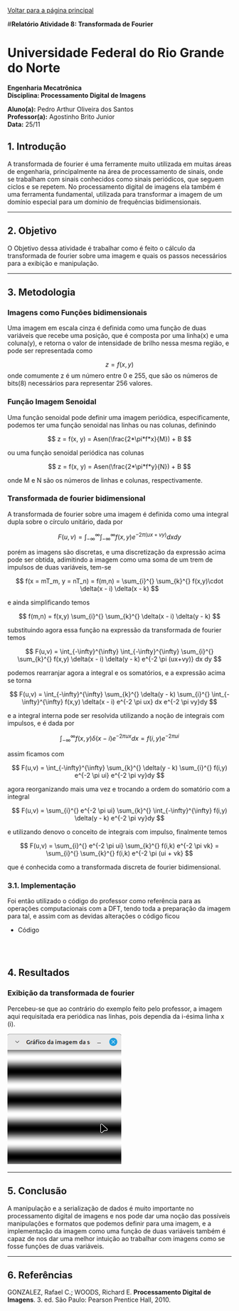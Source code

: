 <script type="text/javascript" async
  src="https://cdn.jsdelivr.net/npm/mathjax@3/es5/tex-mml-chtml.js">
</script>

[Voltar para a página principal](../index.md)

#**Relatório Atividade 8: Transformada de Fourier**

# Universidade Federal do Rio Grande do Norte

**Engenharia Mecatrônica**  
**Disciplina: Processamento Digital de Imagens**

**Aluno(a):** Pedro Arthur Oliveira dos Santos  
**Professor(a):** Agostinho Brito Junior  
**Data:** 25/11

## 1. Introdução

A transformada de fourier é uma ferramente muito utilizada em muitas áreas de engenharia, principalmente na área de processamento de sinais, onde se trabalham com sinais conhecidos como 
sinais periódicos, que seguem ciclos e se repetem.
No processamento digital de imagens ela também é uma ferramenta fundamental, utilizada para transformar a imagem de um domínio especial para um domínio de frequências bidimensionais.

---

## 2. Objetivo


O Objetivo dessa atividade é trabalhar como é feito o cálculo da transformada de fourier sobre uma imagem e quais os passos necessários para a exibição e manipulação.

---


## 3. Metodologia

### Imagens como Funções bidimensionais
Uma imagem em escala cinza é definida como uma função de duas variáveis que recebe uma posição, que é composta por uma linha(x) e uma coluna(y), e retorna o valor de intensidade de brilho nessa
mesma região, e pode ser representada como

$$
z = f(x, y)
$$
onde comumente z é um número entre 0 e 255, que são os números de bits(8) necessários para representar 256 valores.


### Função Imagem Senoidal
Uma função senoidal pode definir uma imagem periódica, especificamente, podemos ter uma função senoidal nas linhas ou nas colunas, definindo

$$
z = f(x, y) = Asen(\frac{2*\pi*f*x}{M}) + B
$$

ou uma função senoidal periódica nas colunas

$$
z = f(x, y) = Asen(\frac{2*\pi*f*y}{N}) + B
$$

onde M e N são os números de linhas e colunas, respectivamente.

### Transformada de fourier bidimensional
A transformada de fourier sobre uma imagem é definida como uma integral dupla sobre o círculo unitário, dada por

$$
F(u,v) = \int_{-\infty}^{\infty} \int_{-\infty}^{\infty} f(x,y)e^{-2 \pi (ux+vy)} dx dy
$$

porém as imagens são discretas, e uma discretização da expressão acima pode ser obtida, adimitindo a imagem como uma soma de um trem de impulsos de duas variáveis, tem-se

$$
f(x = mT_m, y = nT_n) = f(m,n) = \sum_{i}^{} \sum_{k}^{} f(x,y)\cdot \delta(x - i) \delta(x - k)
$$

e ainda simplificando temos

$$
f(m,n) = f(x,y) \sum_{i}^{} \sum_{k}^{} \delta(x - i) \delta(y - k)
$$

substituindo agora essa função na expressão da transformada de fourier temos

$$
F(u,v) = \int_{-\infty}^{\infty} \int_{-\infty}^{\infty} \sum_{i}^{} \sum_{k}^{} f(x,y) \delta(x - i) \delta(y - k) e^{-2 \pi (ux+vy)} dx dy
$$

podemos rearranjar agora a integral e os somatórios, e a expressão acima se torna

$$
F(u,v) = \int_{-\infty}^{\infty} \sum_{k}^{} \delta(y - k)  \sum_{i}^{} \int_{-\infty}^{\infty} f(x,y) \delta(x - i) e^{-2 \pi ux} dx e^{-2 \pi vy}dy
$$

e a integral interna pode ser resolvida utilizando a noção de integrais com impulsos, e é dada por 

$$
\int_{-\infty}^{\infty} f(x,y) \delta(x - i) e^{-2 \pi ux} dx = f(i,y) e^{-2 \pi ui}
$$

assim ficamos com 

$$
F(u,v) = \int_{-\infty}^{\infty} \sum_{k}^{} \delta(y - k)  \sum_{i}^{} f(i,y) e^{-2 \pi ui}  e^{-2 \pi vy}dy
$$

agora reorganizando mais uma vez e trocando a ordem do somatório com a integral

$$
F(u,v) = \sum_{i}^{} e^{-2 \pi ui}  \sum_{k}^{}  \int_{-\infty}^{\infty} f(i,y) \delta(y - k) e^{-2 \pi vy}dy
$$

e utilizando denovo o conceito de integrais com impulso, finalmente temos

$$
F(u,v) = \sum_{i}^{} e^{-2 \pi ui}  \sum_{k}^{}  f(i,k) e^{-2 \pi vk} = \sum_{i}^{} \sum_{k}^{} f(i,k) e^{-2 \pi (ui + vk}
$$

que é conhecida como a transformada discreta de fourier bidimensional.


### 3.1. Implementação
Foi então utilizado o código do professor como referência para as operações computacionais com a DFT, tendo toda a preparação da imagem para tal, e assim com as devidas alterações o código ficou 

* Código

```



```


## 4. Resultados

### Exibição da transformada de fourier 
Percebeu-se que ao contrário do exemplo feito pelo professor, a imagem aqui requisitada era periódica nas linhas, pois dependia da i-ésima linha x (i).

![Imagem gerada pela função senoide](./imagens/imagem_periodica.png)



---

## 5. Conclusão

A manipulação e a serialização de dados é muito importante no processamento digital de imagens e nos pode dar uma noção das possíveis manipulações e formatos que podemos definir para uma imagem, e a implementação da imagem como uma função de duas variáveis também é capaz de nos dar uma melhor intuição ao trabalhar com imagens como se fosse funções de duas variáveis.

---

## 6. Referências

GONZALEZ, Rafael C.; WOODS, Richard E. **Processamento Digital de Imagens**. 3. ed. São Paulo: Pearson Prentice Hall, 2010.
